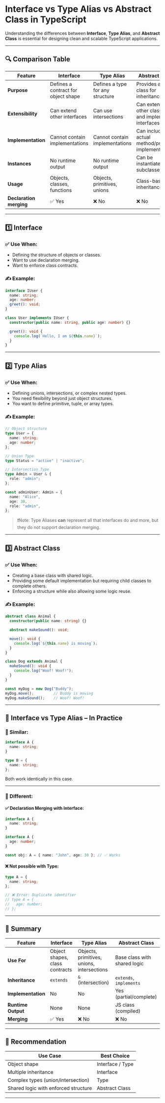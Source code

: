 # Interface vs Type Alias vs Abstract Class in TypeScript

Understanding the differences between **Interface**, **Type Alias**, and **Abstract Class** is essential for designing clean and scalable TypeScript applications.

---

## 🔍 Comparison Table

| Feature | Interface | Type Alias | Abstract Class |
|--------|-----------|------------|----------------|
| **Purpose** | Defines a contract for object shape | Defines a type for any structure | Provides a base class for inheritance |
| **Extensibility** | Can extend other interfaces | Can use intersections | Can extend other classes and implement interfaces |
| **Implementation** | Cannot contain implementations | Cannot contain implementations | Can include actual method/property implementations |
| **Instances** | No runtime output | No runtime output | Can be instantiated via subclasses |
| **Usage** | Objects, classes, functions | Objects, primitives, unions | Class-based inheritance |
| **Declaration merging** | ✅ Yes | ❌ No | ❌ No |

---

## 1️⃣ Interface

### ✅ Use When:
- Defining the structure of objects or classes.
- Want to use declaration merging.
- Want to enforce class contracts.

### ✍️ Example:

```ts
interface IUser {
  name: string;
  age: number;
  greet(): void;
}

class User implements IUser {
  constructor(public name: string, public age: number) {}

  greet(): void {
    console.log(`Hello, I am ${this.name}`);
  }
}
```

---

## 2️⃣ Type Alias

### ✅ Use When:
- Defining unions, intersections, or complex nested types.
- You need flexibility beyond just object structures.
- You want to define primitive, tuple, or array types.

### ✍️ Example:

```ts
// Object structure
type User = {
  name: string;
  age: number;
};

// Union Type
type Status = "active" | "inactive";

// Intersection Type
type Admin = User & {
  role: "admin";
};

const adminUser: Admin = {
  name: "Alice",
  age: 30,
  role: "admin",
};
```

> ❗️Note: Type Aliases **can** represent all that interfaces do and more, but they do not support declaration merging.

---

## 3️⃣ Abstract Class

### ✅ Use When:
- Creating a base class with shared logic.
- Providing some default implementation but requiring child classes to complete others.
- Enforcing a structure while also allowing some logic reuse.

### ✍️ Example:

```ts
abstract class Animal {
  constructor(public name: string) {}

  abstract makeSound(): void;

  move(): void {
    console.log(`${this.name} is moving`);
  }
}

class Dog extends Animal {
  makeSound(): void {
    console.log("Woof! Woof!");
  }
}

const myDog = new Dog("Buddy");
myDog.move();         // Buddy is moving
myDog.makeSound();    // Woof! Woof!
```

---

## 🔁 Interface vs Type Alias – In Practice

### 🔷 Similar:

```ts
interface A {
  name: string;
}

type B = {
  name: string;
};
```

Both work identically in this case.

---

### 🔶 Different:

#### ✅ Declaration Merging with Interface:

```ts
interface A {
  name: string;
}

interface A {
  age: number;
}

const obj: A = { name: "John", age: 30 }; // ✅ Works
```

#### ❌ Not possible with Type:

```ts
type A = {
  name: string;
};

// ❌ Error: Duplicate identifier
// type A = {
//   age: number;
// };
```

---

## 🏁 Summary

| Feature | Interface | Type Alias | Abstract Class |
|--------|-----------|------------|----------------|
| **Use For** | Object shapes, class contracts | Objects, primitives, unions, intersections | Base class with shared logic |
| **Inheritance** | `extends` | `&` (intersection) | `extends`, `implements` |
| **Implementation** | No | No | Yes (partial/complete) |
| **Runtime Output** | None | None | JS class (compiled) |
| **Merging** | ✅ Yes | ❌ No | ❌ No |

---

## 🔧 Recommendation

| Use Case | Best Choice |
|----------|-------------|
| Object shape | Interface / Type |
| Multiple inheritance | Interface |
| Complex types (union/intersection) | Type |
| Shared logic with enforced structure | Abstract Class |

---

